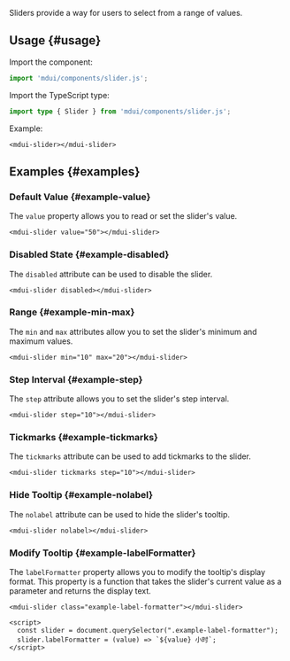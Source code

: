 Sliders provide a way for users to select from a range of values.

## Usage {#usage}

Import the component:

```js
import 'mdui/components/slider.js';
```

Import the TypeScript type:

```ts
import type { Slider } from 'mdui/components/slider.js';
```

Example:

```html,example
<mdui-slider></mdui-slider>
```

## Examples {#examples}

### Default Value {#example-value}

The `value` property allows you to read or set the slider's value.

```html,example,expandable
<mdui-slider value="50"></mdui-slider>
```

### Disabled State {#example-disabled}

The `disabled` attribute can be used to disable the slider.

```html,example,expandable
<mdui-slider disabled></mdui-slider>
```

### Range {#example-min-max}

The `min` and `max` attributes allow you to set the slider's minimum and maximum values.

```html,example,expandable
<mdui-slider min="10" max="20"></mdui-slider>
```

### Step Interval {#example-step}

The `step` attribute allows you to set the slider's step interval.

```html,example,expandable
<mdui-slider step="10"></mdui-slider>
```

### Tickmarks {#example-tickmarks}

The `tickmarks` attribute can be used to add tickmarks to the slider.

```html,example,expandable
<mdui-slider tickmarks step="10"></mdui-slider>
```

### Hide Tooltip {#example-nolabel}

The `nolabel` attribute can be used to hide the slider's tooltip.

```html,example,expandable
<mdui-slider nolabel></mdui-slider>
```

### Modify Tooltip {#example-labelFormatter}

The `labelFormatter` property allows you to modify the tooltip's display format. This property is a function that takes the slider's current value as a parameter and returns the display text.

```html,example,expandable
<mdui-slider class="example-label-formatter"></mdui-slider>

<script>
  const slider = document.querySelector(".example-label-formatter");
  slider.labelFormatter = (value) => `${value} 小时`;
</script>
```
